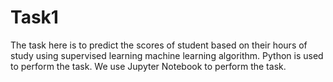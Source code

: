 # Task1
The task here is to predict the scores of student based on their hours of study using supervised learning machine learning algorithm.
Python is used to perform the task.
We use Jupyter Notebook to perform the task.
